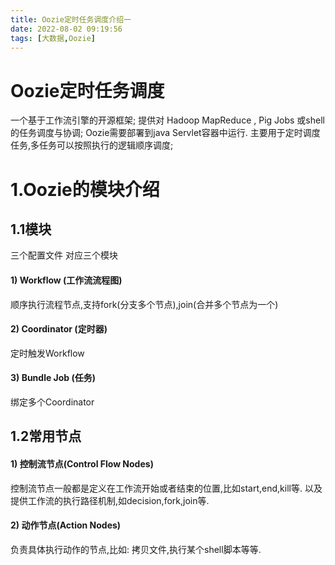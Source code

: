```yaml
---
title: Oozie定时任务调度介绍一
date: 2022-08-02 09:19:56
tags: [大数据,Oozie]
---
```

# Oozie定时任务调度
一个基于工作流引擎的开源框架;
提供对 Hadoop MapReduce , Pig Jobs 或shell的任务调度与协调;
Oozie需要部署到java Servlet容器中运行.
主要用于定时调度任务,多任务可以按照执行的逻辑顺序调度;

# 1.Oozie的模块介绍

## 1.1模块
三个配置文件 对应三个模块
#### 1) Workflow   (工作流流程图)
顺序执行流程节点,支持fork(分支多个节点),join(合并多个节点为一个)

#### 2) Coordinator   (定时器)
定时触发Workflow

#### 3) Bundle Job  (任务)
绑定多个Coordinator

<!--more-->
## 1.2常用节点

#### 1) 控制流节点(Control Flow Nodes)
控制流节点一般都是定义在工作流开始或者结束的位置,比如start,end,kill等.
以及提供工作流的执行路径机制,如decision,fork,join等.

#### 2) 动作节点(Action Nodes)
负责具体执行动作的节点,比如: 拷贝文件,执行某个shell脚本等等.


